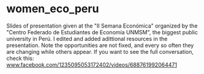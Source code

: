 # women_eco_peru
Slides of presentation given at the "II Semana Económica" organized by the "Centro Federado de Estudiantes de Economía UNMSM", the biggest public university in Perú.
I edited and added adittional resources in the presentation.
Note the opportunities are not fixed, and every so often they are changing while others appear.
If you want to see the full conversation, check this: www.facebook.com/1235095053172402/videos/688761992064471
